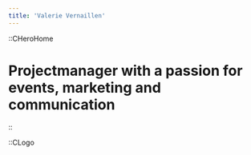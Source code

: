 ```yaml
---
title: 'Valerie Vernaillen'
---
```


::CHeroHome
# Projectmanager with a passion for events, marketing and communication
::

::CLogo